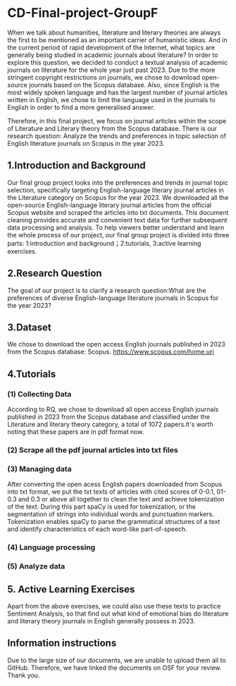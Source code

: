 # CD-Final-project-GroupF

When we talk about humanities, literature and literary theories are always the first to be mentioned as an important carrier of humanistic ideas. And in the current period of rapid development of the Internet, what topics are generally being studied in academic journals about literature? In order to explore this question, we decided to conduct a textual analysis of academic journals on literature for the whole year just past 2023. Due to the more stringent copyright restrictions on journals, we chose to download open-source journals based on the Scopus database. Also, since English is the most widely spoken language and has the largest number of journal articles written in English, we chose to limit the language used in the journals to English in order to find a more generalised answer.

Therefore, in this final project, we focus on journal articles within the scope of Literature and Literary theory from the Scopus database. There is our research question: Analyze the trends and preferences in topic selection of English literature journals on Scopus in the year 2023.

## 1.Introduction and Background

Our final group project looks into the preferences and trends in journal topic selection, specifically targeting English-language literary journal articles in the Literature category on Scopus for the year 2023. We downloaded all the open-source English-language literary journal articles from the official Scopus website and scraped the articles into txt documents. This document cleaning provides accurate and convenient text data for further subsequent data processing and analysis.
To help viewers better understand and learn the whole process of our project, our final group project is divided into three parts: 1:introduction and background；2:tutorials, 3:active learning exercises.

## 2.Research Question

The goal of our project is to clarify a research question:What are the preferences of diverse English-language literature journals in Scopus for the year 2023?

## 3.Dataset

We chose to download the open access English journals published in 2023 from the Scopus database: Scopus. https://www.scopus.com/home.uri 

## 4.Tutorials

### (1) Collecting Data

According to RQ, we chose to download all open access English journals published in 2023 from the Scopus database and classified under the Literature and literary theory category, a total of 1072 papers.It's worth noting that these papers are in pdf format now.

### (2) Scrape all the pdf journal articles into txt files
### (3) Managing data

After converting the open acess English papers downloaded from Scopus into txt format, we put the txt texts of articles with cited scores of 0-0.1, 01-0.3 and 0.3 or above all together to clean the text and achieve tokenization of the text.
During this part spaCy is used for tokenization, or the segmentation of strings into individual words and punctuation markers. Tokenization enables spaCy to parse the grammatical structures of a text and identify characteristics of each word-like part-of-speech.

### (4) Language processing
### (5) Analyze data 

## 5. Active Learning Exercises

Apart from the above exercises, we could also use these texts to practice Sentiment Analysis, so that find out what kind of emotional bias do literature and literary theory journals in English generally possess in 2023.

## Information instructions

Due to the large size of our documents, we are unable to upload them all to GitHub. Therefore, we have linked the documents on OSF for your review. Thank you. 

